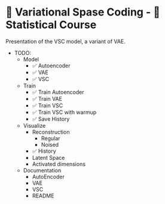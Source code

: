 # 🎇 Variational Spase Coding - 📔 Statistical Course

Presentation of the VSC model, a variant of VAE. 

- TODO:
    - Model
        - ✅ Autoencoder
        - ✅ VAE
        - ✅ VSC
    - Train
        - ✅ Train Autoencoder
        - ✅ Train VAE
        - ✅ Train VSC
        - ✅ Train VSC with warmup
        - ✅ Save History
    - Visualize
        - Reconstruction
            - Regular
            - Noised
        - ✅ History
        - Latent Space
        - Activated dimensions
    - Documentation
        - AutoEncoder
        - VAE
        - VSC
        - README